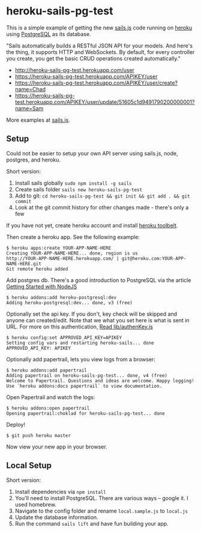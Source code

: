 # heroku-sails-pg-test

This is a simple example of getting the new [sails.js](http://sailsjs.com/)
code running on [heroku](http://www.heroku.com) using [PostgreSQL](http://www.postgresql.org) as its database. 

"Sails automatically builds a RESTful JSON API for your models. And here's the thing,
it supports HTTP and WebSockets. By default, for every controller you create, 
you get the basic CRUD operations created automatically."

* http://heroku-sails-pg-test.herokuapp.com/user
* https://heroku-sails-pg-test.herokuapp.com/APIKEY/user
* https://heroku-sails-pg-test.herokuapp.com/APIKEY/user/create?name=Chad
* https://heroku-sails-pg-test.herokuapp.com/APIKEY/user/update/51605c1d9491790200000001?name=Sam

More examples at [sails.js](http://sailsjs.com/).

## Setup

Could not be easier to setup your own API server using sails.js, node, postgres, and heroku.

Short version:  

1. Install sails globally `sudo npm install -g sails`
1. Create sails folder `sails new heroku-sails-pg-test`
1. Add to git: `cd heroku-sails-pg-test && git init && git add . && git commit`
1. Look at the git commit history for other changes made - there's only a few 

If you have not yet, create heroku account and install [heroku toolbelt](https://toolbelt.heroku.com/).

Then create a heroku app. See the following example:

	$ heroku apps:create YOUR-APP-NAME-HERE
	Creating YOUR-APP-NAME-HERE... done, region is us
	http://YOUR-APP-NAME-HERE.herokuapp.com/ | git@heroku.com:YOUR-APP-NAME-HERE.git
	Git remote heroku added


Add postgres db. There's a good introduction to PostgreSQL via the article [Getting Started with NodeJS](https://devcenter.heroku.com/articles/getting-started-with-nodejs#provision-a-database)

	$ heroku addons:add heroku-postgresql:dev
	Adding heroku-postgresql:dev... done, v3 (free)


Optionally set the api key. If you don't, key check will be skipped and anyone can created/edit.
Note that we what you set here is what is sent in URL.  For more on this authentication,
[Read lib/authenKey.js](lib/authenKey.js)

	$ heroku config:set APPROVED_API_KEY=APIKEY
	Setting config vars and restarting heroku-sails... done
	APPROVED_API_KEY: APIKEY


Optionally add papertrail, lets you view logs from a browser:

	$ heroku addons:add papertrail
	Adding papertrail on heroku-sails-pg-test... done, v4 (free)
	Welcome to Papertrail. Questions and ideas are welcome. Happy logging!
	Use `heroku addons:docs papertrail` to view documentation.

Open Papertrail and watch the logs:

	$ heroku addons:open papertrail
	Opening papertrail:choklad for heroku-sails-pg-test... done


Deploy!

	$ git push heroku master

Now view your new app in your browser.


## Local Setup 

Short version:  

1. Install dependencies via `npm install`
1. You'll need to install PostgreSQL. There are various ways – google it. I used homebrew.
1. Navigate to the config folder and rename `local.sample.js` to `local.js`
1. Update the database information.
1. Run the command `sails lift` and have fun building your app.

